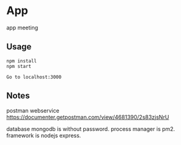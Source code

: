 #  App
app meeting
## Usage
```
npm install
npm start

Go to localhost:3000
```

## Notes
postman webservice
https://documenter.getpostman.com/view/4681390/2s83zjsNrU

database mongodb is without password.
process manager is pm2.
framework is nodejs express.